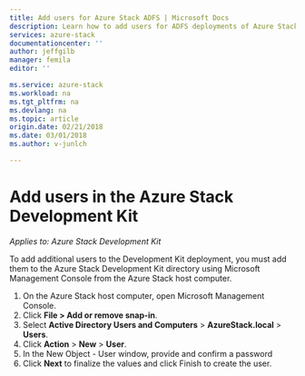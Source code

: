 ```yaml
---
title: Add users for Azure Stack ADFS | Microsoft Docs
description: Learn how to add users for ADFS deployments of Azure Stack
services: azure-stack
documentationcenter: ''
author: jeffgilb
manager: femila
editor: ''

ms.service: azure-stack
ms.workload: na
ms.tgt_pltfrm: na
ms.devlang: na
ms.topic: article
origin.date: 02/21/2018
ms.date: 03/01/2018
ms.author: v-junlch

---
```

# Add users in the Azure Stack Development Kit

*Applies to: Azure Stack Development Kit*

To add additional users to the Development Kit deployment, you must add them to the Azure Stack Development Kit directory using Microsoft Management Console from the Azure Stack host computer.
1.	On the Azure Stack host computer, open Microsoft Management Console.
2.	Click **File > Add or remove snap-in**.
3.	Select **Active Directory Users and Computers** > **AzureStack.local** > **Users**.
4.	Click **Action** > **New** > **User**.
5.	In the New Object - User window, provide and confirm a password
6.	Click **Next** to finalize the values and click Finish to create the user.



